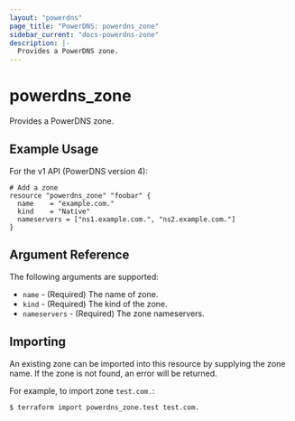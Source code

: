 ```yaml
---
layout: "powerdns"
page_title: "PowerDNS: powerdns_zone"
sidebar_current: "docs-powerdns-zone"
description: |-
  Provides a PowerDNS zone.
---
```


# powerdns\_zone

Provides a PowerDNS zone.

## Example Usage

For the v1 API (PowerDNS version 4):

```hcl
# Add a zone
resource "powerdns_zone" "foobar" {
  name    = "example.com."
  kind    = "Native"
  nameservers = ["ns1.example.com.", "ns2.example.com."]
}
```

## Argument Reference

The following arguments are supported:

* `name` - (Required) The name of zone.
* `kind` - (Required) The kind of the zone.
* `nameservers` - (Required) The zone nameservers.

## Importing

An existing zone can be imported into this resource by supplying the zone name. If the zone is not found, an error will be returned. 

For example, to import zone `test.com.`:
```sh
$ terraform import powerdns_zone.test test.com.
```
